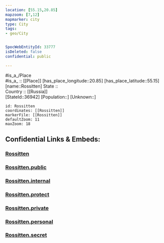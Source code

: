 ```yaml
---
location: [55.15,20.85] 
mapzoom: [7,12] 
mapmarker: city 
type: City
tags:
- geo/City


SpocWebEntityId: 33777
isDeleted: false
confidential: public

---
```

#is_a_/Place  
#is_a_ :: [[Place]] 
[has_place_longitude::20.85] 
[has_place_latitude::55.15] 
[name::Rossitten] 
State ::  
Country :: [[Russia]]  
[StateId::36942] 
[Population::] 
[Unknown::] 


```leaflet
id: Rossitten
coordinates: [[Rossitten]] 
markerFile: [[Rossitten]] 
defaultZoom: 11 
maxZoom: 18
```


## Confidential Links & Embeds: 

### [Rossitten](/_Standards/Earth/Continent/Europe/Europe~East/Russia/Russia~NorthWest/Kaliningrad~Oblast/City/Rossitten.md) 

### [Rossitten.public](/_public/Earth/Continent/Europe/Europe~East/Russia/Russia~NorthWest/Kaliningrad~Oblast/City/Rossitten.public.md) 

### [Rossitten.internal](/_internal/Earth/Continent/Europe/Europe~East/Russia/Russia~NorthWest/Kaliningrad~Oblast/City/Rossitten.internal.md) 

### [Rossitten.protect](/_protect/Earth/Continent/Europe/Europe~East/Russia/Russia~NorthWest/Kaliningrad~Oblast/City/Rossitten.protect.md) 

### [Rossitten.private](/_private/Earth/Continent/Europe/Europe~East/Russia/Russia~NorthWest/Kaliningrad~Oblast/City/Rossitten.private.md) 

### [Rossitten.personal](/_personal/Earth/Continent/Europe/Europe~East/Russia/Russia~NorthWest/Kaliningrad~Oblast/City/Rossitten.personal.md) 

### [Rossitten.secret](/_secret/Earth/Continent/Europe/Europe~East/Russia/Russia~NorthWest/Kaliningrad~Oblast/City/Rossitten.secret.md)

